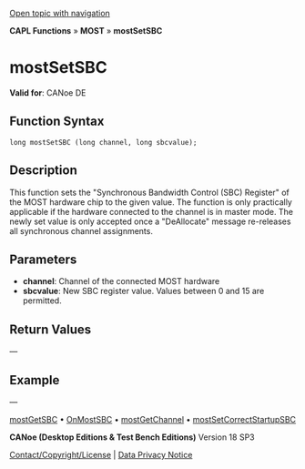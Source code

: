 [Open topic with navigation](../../../../../CANoeDEFamily.htm#Topics/CAPLFunctions/MOST/Functions/CAPLfunctionMOSTSetSBC.md)

**CAPL Functions** » **MOST** » **mostSetSBC**

# mostSetSBC

**Valid for**: CANoe DE

## Function Syntax

```plaintext
long mostSetSBC (long channel, long sbcvalue);
```

## Description

This function sets the "Synchronous Bandwidth Control (SBC) Register" of the MOST hardware chip to the given value. The function is only practically applicable if the hardware connected to the channel is in master mode. The newly set value is only accepted once a "DeAllocate" message re-releases all synchronous channel assignments.

## Parameters

- **channel**: Channel of the connected MOST hardware
- **sbcvalue**: New SBC register value. Values between 0 and 15 are permitted.

## Return Values

—

## Example

—

[mostGetSBC](CAPLfunctionMOSTGetSBC.md) • [OnMostSBC](../EventProcedures/CAPLfunctionOnMOSTSBC.md) • [mostGetChannel](CAPLfunctionMOSTGetChannel.md) • [mostSetCorrectStartupSBC](CAPLfunctionMOSTSetCorrectStartupSBC.md)

**CANoe (Desktop Editions & Test Bench Editions)** Version 18 SP3

[Contact/Copyright/License](../../../Shared/ContactCopyrightLicense.md) | [Data Privacy Notice](https://www.vector.com/int/en/company/get-info/privacy-policy/)
